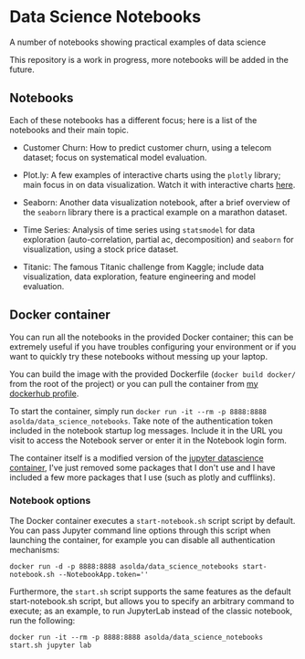 # Data Science Notebooks
A number of notebooks showing practical examples of data science


This repository is a work in progress, more notebooks will be added in the future.

## Notebooks

Each of these notebooks has a different focus; here is a list of the notebooks and their main topic.

- Customer Churn: How to predict customer churn, using a telecom dataset; focus on systematical model evaluation.

- Plot.ly: A few examples of interactive charts using the `plotly` library; main focus in on data visualization. Watch it with interactive charts [here](http://nbviewer.jupyter.org/github/asolda/data_science_notebooks/blob/master/plotly.ipynb).

- Seaborn: Another data visualization notebook, after a brief overview of the `seaborn` library there is a practical example on a marathon dataset.

- Time Series: Analysis of time series using `statsmodel` for data exploration (auto-correlation, partial ac, decomposition) and `seaborn` for visualization, using a stock price dataset.

- Titanic: The famous Titanic challenge from Kaggle; include data visualization, data exploration, feature engineering and model evaluation.

## Docker container

You can run all the notebooks in the provided Docker container; this can be extremely useful if you have troubles configuring your environment or if you want to quickly try these notebooks without messing up your laptop.

You can build the image with the provided Dockerfile (`docker build docker/` from the root of the project) or you can pull the container from [my dockerhub profile](https://hub.docker.com/r/asolda/data_science_notebooks/).

To start the container, simply run `docker run -it --rm -p 8888:8888 asolda/data_science_notebooks`. Take note of the authentication token included in the notebook startup log messages. Include it in the URL you visit to access the Notebook server or enter it in the Notebook login form.

The container itself is a modified version of the [jupyter datascience container](https://github.com/jupyter/docker-stacks/tree/master/datascience-notebook), I've just removed some packages that I don't use and I have included a few more packages that I use (such as plotly and cufflinks).

### Notebook options

The Docker container executes a `start-notebook.sh` script script by default. You can pass Jupyter command line options through this script when launching the container, for example you can disable all authentication mechanisms:
```
docker run -d -p 8888:8888 asolda/data_science_notebooks start-notebook.sh --NotebookApp.token=''
```

Furthermore, the `start.sh` script supports the same features as the default start-notebook.sh script, but allows you to specify an arbitrary command to execute; as an example, to run JupyterLab instead of the classic notebook, run the following:
```
docker run -it --rm -p 8888:8888 asolda/data_science_notebooks start.sh jupyter lab
```
